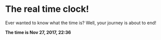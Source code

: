 # The real time clock!

Ever wanted to know what the time is? Well, your journey is about to end!

**The time is Nov 27, 2017, 22:36**